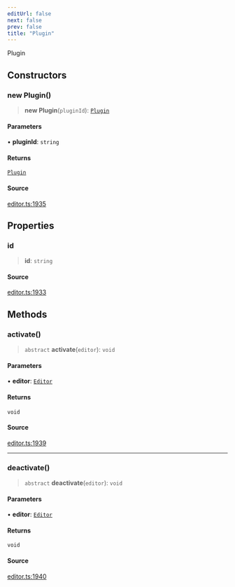 ```yaml
---
editUrl: false
next: false
prev: false
title: "Plugin"
---
```


Plugin

## Constructors

### new Plugin()

> **new Plugin**(`pluginId`): [`Plugin`](/api-core/classes/plugin/)

#### Parameters

• **pluginId**: `string`

#### Returns

[`Plugin`](/api-core/classes/plugin/)

#### Source

[editor.ts:1935](https://github.com/dgmjs/dgmjs/blob/main/packages/core/src/editor.ts#L1935)

## Properties

### id

> **id**: `string`

#### Source

[editor.ts:1933](https://github.com/dgmjs/dgmjs/blob/main/packages/core/src/editor.ts#L1933)

## Methods

### activate()

> `abstract` **activate**(`editor`): `void`

#### Parameters

• **editor**: [`Editor`](/api-core/classes/editor/)

#### Returns

`void`

#### Source

[editor.ts:1939](https://github.com/dgmjs/dgmjs/blob/main/packages/core/src/editor.ts#L1939)

***

### deactivate()

> `abstract` **deactivate**(`editor`): `void`

#### Parameters

• **editor**: [`Editor`](/api-core/classes/editor/)

#### Returns

`void`

#### Source

[editor.ts:1940](https://github.com/dgmjs/dgmjs/blob/main/packages/core/src/editor.ts#L1940)
